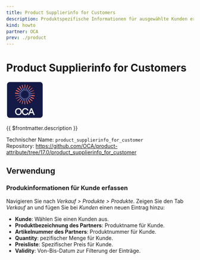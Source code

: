 ```yaml
---
title: Product Supplierinfo for Customers
description: Produktspezifische Informationen für ausgewählte Kunden erfassen.
kind: howto
partner: OCA
prev: ./product
---
```

# Product Supplierinfo for Customers
![icon_oca_app](attachments/icon_oca_app.png)

{{ $frontmatter.description }}

Technischer Name: `product_supplierinfo_for_customer`\
Repository: <https://github.com/OCA/product-attribute/tree/17.0/product_supplierinfo_for_customer>

## Verwendung

### Produkinformationen für Kunde erfassen

Navigieren Sie nach *Verkauf > Produkte > Produkte*. Zeigen Sie den Tab *Verkauf* an und fügen Sie bei *Kunden* einen neuen Eintrag hinzu:

* **Kunde**: Wählen Sie einen Kunden aus.
* **Produktbezeichnung des Partners**: Produktname für Kunde.
* **Artikelnummer des Partners**: Produktnummer für Kunde.
* **Quantity**: pezifischer Menge für Kunde.
* **Preisliste**: Spezifischer Preis für Kunde.
* **Validity**: Von-Bis-Datum zur Filterung der Einträge.
